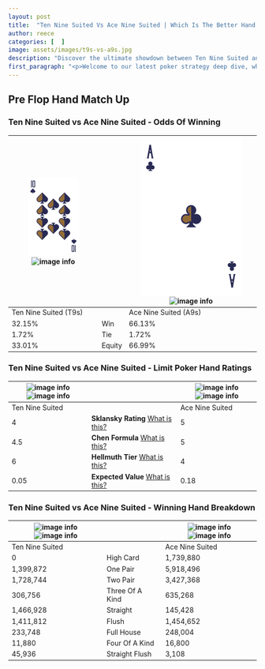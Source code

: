 ```yaml
---
layout: post
title:  "Ten Nine Suited Vs Ace Nine Suited | Which Is The Better Hand In Poker? A Complete Guide"
author: reece
categories: [  ]
image: assets/images/t9s-vs-a9s.jpg
description: "Discover the ultimate showdown between Ten Nine Suited and Ace Nine Suited in poker! Uncover the odds, strategies, and scenarios where one hand triumphs over the other. Get ready to up your poker game with this thrilling analysis."
first_paragraph: "<p>Welcome to our latest poker strategy deep dive, where we're pitting two distinct hands against each other in a high-stakes showdown: Ten Nine Suited vs Ace Nine Suited.</p><p>In the dynamic world of poker, every decision counts, and knowing which hand holds the upper hand is key to your success at the table.</p><p>In this article, we'll dissect these two hands, explore the scenarios where one dominates the other, and equip you with the knowledge to make strategic choices that can tip the odds in your favor.</p><p>Get ready to unravel the intriguing dynamics of these poker hands and elevate your game to new heights.</p>"
---
```




[comment]: # (sp0)

## Pre Flop Hand Match Up

<div class="table hand-ratings" markdown="1"> 



### Ten Nine Suited vs Ace Nine Suited - Odds Of Winning


    
| ![image info](assets/images/hand1/T.png) ![image info](assets/images/hand1/9s.png) |  | ![image info](assets/images/hand2/A.png) ![image info](assets/images/hand2/9s.png) |
| -------- | -------- | -------- |
| Ten Nine Suited (T9s) |  | Ace Nine Suited (A9s) |
| 32.15% | Win | 66.13% |
| 1.72% | Tie | 1.72% |
| 33.01% | Equity | 66.99% |




[comment]: # (sp1)



### Ten Nine Suited vs Ace Nine Suited - Limit Poker Hand Ratings


    
| ![image info](https://www.riverpairs.com/assets/images/hand1/T.png) ![image info](https://www.riverpairs.com/assets/images/hand1/9s.png) |  | ![image info](https://www.riverpairs.com/assets/images/hand2/A.png) ![image info](https://www.riverpairs.com/assets/images/hand2/9s.png) |
| -------- | -------- | -------- |
| Ten Nine Suited |  | Ace Nine Suited |
| 4 | **Sklansky Rating** [What is this?](/sklansky-rating-explained) | 5 |
| 4.5 | **Chen Formula** [What is this?](/chen-formula-explained) | 5 |
| 6 | **Hellmuth Tier** [What is this?](/Hellmuth-tier-explained) | 4 |
| 0.05 | **Expected Value** [What is this?](/expected-value-explained) | 0.18 |




[comment]: # (sp2)



### Ten Nine Suited vs Ace Nine Suited - Winning Hand Breakdown


    
| ![image info](https://www.riverpairs.com/assets/images/hand1/T.png) ![image info](https://www.riverpairs.com/assets/images/hand1/9s.png) |  | ![image info](https://www.riverpairs.com/assets/images/hand2/A.png) ![image info](https://www.riverpairs.com/assets/images/hand2/9s.png) |
| -------- | -------- | -------- |
| Ten Nine Suited |  | Ace Nine Suited |
| 0 | High Card | 1,739,880 |
| 1,399,872 | One Pair | 5,918,496 |
| 1,728,744 | Two Pair | 3,427,368 |
| 306,756 | Three Of A Kind | 635,268 |
| 1,466,928 | Straight | 145,428 |
| 1,411,812 | Flush | 1,454,652 |
| 233,748 | Full House | 248,004 |
| 11,880 | Four Of A Kind | 16,800 |
| 45,936 | Straight Flush | 3,108 |




[comment]: # (sp3)



</div>

[comment]: # (sp4)



[comment]: # (sp5)

